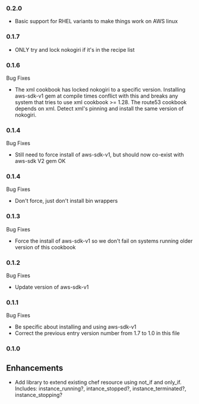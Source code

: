### 0.2.0
  - Basic support for RHEL variants to make things work on AWS linux

### 0.1.7
  - ONLY try and lock nokogiri if it's in the recipe list

### 0.1.6
  Bug Fixes
  - The xml cookbook has locked nokogiri to a specific version.
    Installing aws-sdk-v1 gem at compile times conflict with this and breaks
    any system that tries to use xml cookbook >= 1.28. The route53 cookbook
    depends on xml.
    Detect xml's pinning and install the same version of nokogiri.


### 0.1.4
  Bug Fixes
  - Still need to force install of aws-sdk-v1, but should now co-exist with
    aws-sdk V2 gem OK

### 0.1.4
  Bug Fixes
  - Don't force, just don't install bin wrappers

### 0.1.3
  Bug Fixes
  - Force the install of aws-sdk-v1 so we don't fail on systems running
    older version of this cookbook

### 0.1.2
  Bug Fixes
  - Update version of aws-sdk-v1
### 0.1.1
  Bug Fixes
  - Be specific about installing and using aws-sdk-v1
  - Correct the previous entry version number from 1.7 to 1.0 in this file

### 0.1.0

## Enhancements
  - Add library to extend existing chef resource using not_if and only_if.
    Includes: instance_running?, intance_stopped?, 
    instance_terminated?, instance_stopping?
